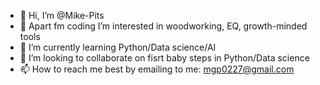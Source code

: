 - 👋 Hi, I’m @Mike-Pits
- 👀 Apart fm coding I’m interested in woodworking, EQ, growth-minded tools
- 🌱 I’m currently learning Python/Data science/AI
- 💞️ I’m looking to collaborate on fisrt baby steps in Python/Data science
- 📫 How to reach me best by emailing to me: mgp0227@gmail.com 

<!---
Mike-Pits/Mike-Pits is a ✨ special ✨ repository because its `README.md` (this file) appears on your GitHub profile.
You can click the Preview link to take a look at your changes.
--->
